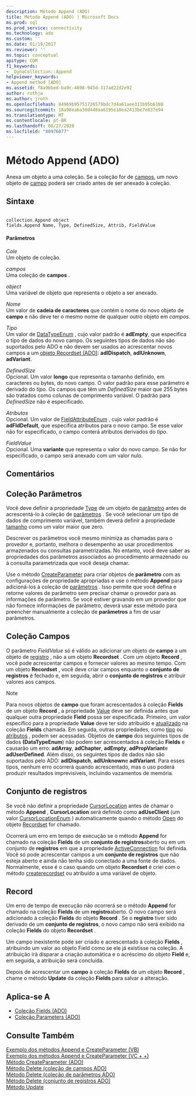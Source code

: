 ```yaml
---
description: Método Append (ADO)
title: Método Append (ADO) | Microsoft Docs
ms.prod: sql
ms.prod_service: connectivity
ms.technology: ado
ms.custom: ''
ms.date: 01/19/2017
ms.reviewer: ''
ms.topic: conceptual
apitype: COM
f1_keywords:
- _DynaCollection::Append
helpviewer_keywords:
- Append method [ADO]
ms.assetid: f8a9bbed-ba9c-4698-945d-317ad22d2e92
author: rothja
ms.author: jroth
ms.openlocfilehash: 84969b95751726579bdc7d4a61aee311b95b6108
ms.sourcegitcommit: 18a98ea6a30d448aa6195e10ea2413be7e837e94
ms.translationtype: MT
ms.contentlocale: pt-BR
ms.lasthandoff: 08/27/2020
ms.locfileid: "88976077"
---
```

# <a name="append-method-ado"></a>Método Append (ADO)
Anexa um objeto a uma coleção. Se a coleção for de [campos](./fields-collection-ado.md), um novo objeto de [campo](./field-object.md) poderá ser criado antes de ser anexado à coleção.  
  
## <a name="syntax"></a>Sintaxe  
  
```  
  
collection.Append object  
fields.Append Name, Type, DefinedSize, Attrib, FieldValue  
```  
  
#### <a name="parameters"></a>Parâmetros  
 *Cole*  
 Um objeto de coleção.  
  
 *campos*  
 Uma coleção de **campos** .  
  
 *object*  
 Uma variável de objeto que representa o objeto a ser anexado.  
  
 *Nome*  
 Um valor de **cadeia de caracteres** que contém o nome do novo objeto de **campo** e não deve ter o mesmo nome de qualquer outro objeto em *campos*.  
  
 *Tipo*  
 Um valor de [DataTypeEnum](./datatypeenum.md) , cujo valor padrão é **adEmpty**, que especifica o tipo de dados do novo campo. Os seguintes tipos de dados não são suportados pelo ADO e não devem ser usados ao acrescentar novos campos a um [objeto Recordset (ADO)](./recordset-object-ado.md): **adIDispatch**, **adIUnknown**, **adVariant**.  
  
 *DefinedSize*  
 Opcional. Um valor **longo** que representa o tamanho definido, em caracteres ou bytes, do novo campo. O valor padrão para esse parâmetro é derivado do *tipo*. Os campos que têm um *DefinedSize* maior que 255 bytes são tratados como colunas de comprimento variável. O padrão para *DefinedSize* não é especificado.  
  
 *Atributos*  
 Opcional. Um valor de [FieldAttributeEnum](./fieldattributeenum.md) , cujo valor padrão é **adFldDefault**, que especifica atributos para o novo campo. Se esse valor não for especificado, o campo conterá atributos derivados do *tipo*.  
  
 *FieldValue*  
 Opcional. Uma **variante** que representa o valor do novo campo. Se não for especificado, o campo será anexado com um valor nulo.  
  
## <a name="remarks"></a>Comentários  
  
## <a name="parameters-collection"></a>Coleção Parâmetros  
 Você deve definir a propriedade [Type](./type-property-ado.md) de um objeto de [parâmetro](./parameter-object.md) antes de acrescentá-lo à coleção de [parâmetros](./parameters-collection-ado.md) . Se você selecionar um tipo de dados de comprimento variável, também deverá definir a propriedade [tamanho](./size-property-ado-parameter.md) como um valor maior que zero.  
  
 Descrever os parâmetros você mesmo minimiza as chamadas para o provedor e, portanto, melhora o desempenho ao usar procedimentos armazenados ou consultas parametrizadas. No entanto, você deve saber as propriedades dos parâmetros associados ao procedimento armazenado ou à consulta parametrizada que você deseja chamar.  
  
 Use o método [CreateParameter](./createparameter-method-ado.md) para criar objetos de **parâmetro** com as configurações de propriedade apropriadas e use o método **Append** para adicioná-los à coleção de [parâmetros](./parameters-collection-ado.md) . Isso permite que você defina e retorne valores de parâmetro sem precisar chamar o provedor para as informações de parâmetro. Se você estiver gravando em um provedor que não fornece informações de parâmetro, deverá usar esse método para preencher manualmente a coleção de **parâmetros** a fim de usar parâmetros.  
  
## <a name="fields-collection"></a>Coleção Campos  
 O parâmetro *FieldValue* só é válido ao adicionar um objeto de **campo** a um objeto de [registro](./record-object-ado.md) , não a um objeto **Recordset** . Com um objeto **Record** , você pode acrescentar campos e fornecer valores ao mesmo tempo. Com um objeto **Recordset** , você deve criar campos enquanto o **conjunto de registros** é fechado e, em seguida, abrir o **conjunto de registros** e atribuir valores aos campos.  
  
> [!NOTE]
>  Para novos objetos de **campo** que foram acrescentados à coleção **Fields** de um objeto **Record** , a propriedade [Value](./value-property-ado.md) deve ser definida antes que qualquer outra propriedade **Field** possa ser especificada. Primeiro, um valor específico para a propriedade **Value** deve ter sido atribuído e [atualizado](./update-method.md) na coleção **Fields** chamada. Em seguida, outras propriedades, como [tipo](./type-property-ado.md) ou [atributos](./attributes-property-ado.md) , podem ser acessadas. Objetos de **campo** dos seguintes tipos de dados **(DataTypeEnum**) não podem ser acrescentados à coleção **Fields** e causarão um erro: **adArray**, **adChapter**, **adEmpty**, **adPropVariant**e **adUserDefined**. Além disso, os seguintes tipos de dados não são suportados pelo ADO: **adIDispatch**, **adIUnknown**e **adIVariant**. Para esses tipos, nenhum erro ocorrerá quando acrescentado, mas o uso poderá produzir resultados imprevisíveis, incluindo vazamentos de memória.  
  
## <a name="recordset"></a>Conjunto de registros  
 Se você não definir a propriedade [CursorLocation](./cursorlocation-property-ado.md) antes de chamar o método **Append** , **CursorLocation** será definido como **adUseClient** (um valor [CursorLocationEnum](./cursorlocationenum.md) ) automaticamente quando o método [Open](./open-method-ado-recordset.md) do objeto [Recordset](./recordset-object-ado.md) for chamado.  
  
 Ocorrerá um erro em tempo de execução se o método **Append** for chamado na coleção **Fields** de um **conjunto de registros**aberto ou em um conjunto de **registros** em que a propriedade [ActiveConnection](./activeconnection-property-ado.md) foi definida. Você só pode acrescentar campos a um **conjunto de registros** que não esteja aberto e ainda não tenha sido conectado a uma fonte de dados. Normalmente, esse é o caso quando um objeto **Recordset** é criei com o método [createrecordset](../rds-api/createrecordset-method-rds.md) ou atribuído a uma variável de objeto.  
  
## <a name="record"></a>Record  
 Um erro de tempo de execução não ocorrerá se o método **Append** for chamado na coleção **Fields** de um **registro**aberto. O novo campo será adicionado à coleção **Fields** do objeto **Record** . Se o **registro** tiver sido derivado de um **conjunto de registros**, o novo campo não será exibido na coleção **Fields** do objeto **Recordset** .  
  
 Um campo inexistente pode ser criado e acrescentado à coleção **Fields** , atribuindo um valor ao objeto Field como se ele já existisse na coleção. A atribuição irá disparar a criação automática e o acréscimo do objeto **Field** e, em seguida, a atribuição será concluída.  
  
 Depois de acrescentar um **campo** à coleção **Fields** de um objeto **Record** , chame o método **Update** da coleção **Fields** para salvar a alteração.  
  
## <a name="applies-to"></a>Aplica-se A  
  
- [Coleção Fields (ADO)](./fields-collection-ado.md)  
- [Coleção Parameters (ADO)](./parameters-collection-ado.md)  
  
## <a name="see-also"></a>Consulte Também  
 [Exemplo dos métodos Append e CreateParameter (VB)](./append-and-createparameter-methods-example-vb.md)   
 [Exemplo dos métodos Append e CreateParameter (VC + +)](./append-and-createparameter-methods-example-vc.md)   
 [Método CreateParameter (ADO)](./createparameter-method-ado.md)   
 [Método Delete (coleção de campos ADO)](./delete-method-ado-fields-collection.md)   
 [Método Delete (coleção de parâmetros ADO)](./delete-method-ado-parameters-collection.md)   
 [Método Delete (conjunto de registros ADO)](./delete-method-ado-recordset.md)   
 [Método Update](./update-method.md)